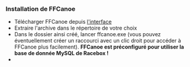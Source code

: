 ### Installation de FFCanoe

- Télécharger FFCanoe depuis [l'interface](./interface.md)
- Extraire l'archive dans le répertoire de votre choix
- Dans le dossier ainsi créé, lancer ffcanoe.exe (vous pouvez éventuellement créer un raccourci avec un clic droit pour accéder à FFCanoe plus facilement). **FFCanoe est préconfiguré pour utiliser la base de donnée MySQL de Racebox !**
- 
